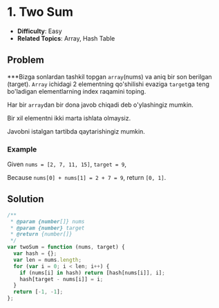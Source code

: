 # 1. Two Sum

- **Difficulty**: Easy
- **Related Topics**: Array, Hash Table

## Problem

\*\*\*Bizga sonlardan tashkil topgan `array`(nums) va aniq bir son berilgan (target). `Array` ichidagi 2 elementning qo'shilishi evaziga `target`ga teng bo'ladigan elementlarning index raqamini toping.

Har bir `array`dan bir dona javob chiqadi deb o'ylashingiz mumkin.

Bir xil elementni ikki marta ishlata olmaysiz.

Javobni istalgan tartibda qaytarishingiz mumkin.

### Example

Given `nums = [2, 7, 11, 15]`, `target = 9`,

Because `nums[0] + nums[1] = 2 + 7 = 9`,
return `[0, 1]`.

## Solution

```javascript
/**
 * @param {number[]} nums
 * @param {number} target
 * @return {number[]}
 */
var twoSum = function (nums, target) {
  var hash = {};
  var len = nums.length;
  for (var i = 0; i < len; i++) {
    if (nums[i] in hash) return [hash[nums[i]], i];
    hash[target - nums[i]] = i;
  }
  return [-1, -1];
};
```
